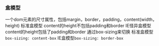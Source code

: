 ### 盒模型
一个dom元素的尺寸属性，包括margin，border，padding，content(width，height)
标准盒模型
content的height不包括padding和border
IE怪异盒模型
content的height包括了padding和border
通过box-sizing来切换
标准盒模型`box-sizing: content-box`
IE盒模型`box-sizing: border-box`